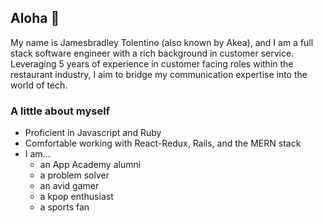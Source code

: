 ## Aloha 🤙

My name is Jamesbradley Tolentino (also known by Akea), and I am a full stack software engineer with a rich background in customer service. Leveraging 5 years of experience in customer facing roles within the restaurant industry, I aim to bridge my communication expertise into the world of tech.

### A little about myself

- Proficient in Javascript and Ruby
- Comfortable working with React-Redux, Rails, and the MERN stack
- I am...
  - an App Academy alumni
  - a problem solver
  - an avid gamer
  - a kpop enthusiast
  - a sports fan



<!--
**akea-tolentino/akea-tolentino** is a ✨ _special_ ✨ repository because its `README.md` (this file) appears on your GitHub profile.

Here are some ideas to get you started:

- 🔭 I’m currently working on ...
- 🌱 I’m currently learning ...
- 👯 I’m looking to collaborate on ...
- 🤔 I’m looking for help with ...
- 💬 Ask me about ...
- 📫 How to reach me: ...
- 😄 Pronouns: ...
- ⚡ Fun fact: ...
-->
